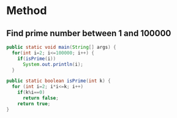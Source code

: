 Method
======
Find prime number between 1 and 100000
--------------------------------------
```java
public static void main(String[] args) {
  for(int i=2; i<=100000; i++) {
    if(isPrime(i))
      System.out.println(i);
  }

public static boolean isPrime(int k) {
  for (int i=2; i*i<=k; i++)
    if(k%i==0)
      return false;
    return true;
}
```
